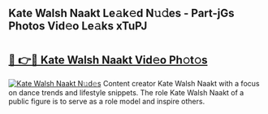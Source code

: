 ## Kate Walsh Naakt Le𝚊k𝚎d N𝚞𝚍es - Part-jGs Photos Vid𝚎o Le𝚊ks xTuPJ

# <h2><a href="http://fb88gib.evod.top/?m=Kate+Walsh+Naakt">🔗 👉🔴 Kate Walsh Naakt Vid𝚎o Ph𝚘t𝚘s</a></h2>

[![Kate Walsh Naakt N𝚞d𝚎s](https://i.imgur.com/8V9OHl7.gif)](http://fb88gib.evod.top/?m=Kate+Walsh+Naakt)
Content creator Kate Walsh Naakt with a focus on dance trends and lifestyle snippets. The role Kate Walsh Naakt of a public figure is to serve as a role model and inspire others. 
